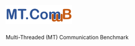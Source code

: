 # <img src="https://github.com/Mellanox/MT.ComB/blob/master/doc/mt.comb_log.GIF" height="50">
Multi-Threaded (MT) Communication Benchmark

